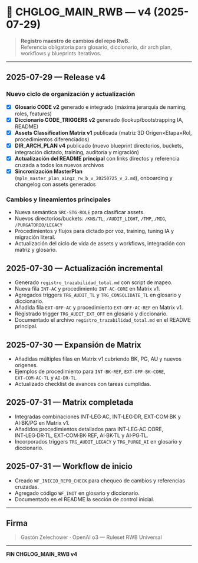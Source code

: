 # 📜 CHGLOG_MAIN_RWB — v4 (2025-07-29)
> **Registro maestro de cambios del repo RwB.**  
> Referencia obligatoria para glosario, diccionario, dir arch plan, workflows y blueprints iterativos.

---

## 2025-07-29 — Release v4

### Nuevo ciclo de organización y actualización
- [x] **Glosario CODE v2** generado e integrado (máxima jerarquía de naming, roles, features)
- [x] **Diccionario CODE_TRIGGERS v2** generado (lookup/bootstrapping IA, README)
- [x] **Assets Classification Matrix v1** publicada (matriz 3D Origen×Etapa×Rol, procedimientos diferenciados)
- [x] **DIR_ARCH_PLAN v4** publicado (nuevo blueprint directorios, buckets, integración dictado, training, auditoría y migración)
- [x] **Actualización del README principal** con links directos y referencia cruzada a todos los nuevos archivos
- [x] **Sincronización MasterPlan** (`mpln_master_plan_aingz_rw_b_v_20250725_v_2.md`), onboarding y changelog con assets generados

### Cambios y lineamientos principales
- Nueva semántica `SRC·STG·ROLE` para clasificar assets.
- Nuevos directorios/buckets: `/KNS/TL`, `/AUDIT_LIGHT`, `/TMP`, `/MIG`, `/PURGATORIO/LEGACY`
- Procedimientos y flujos para dictado por voz, training, tuning IA y migración literal.
- Actualización del ciclo de vida de assets y workflows, integración con matriz y glosario.


## 2025-07-30 — Actualización incremental
- Generado `registro_trazabilidad_total.md` con script de mapeo.
- Nueva fila `INT·AC` y procedimiento `INT·AC·CORE` en Matrix v1.
- Agregados triggers `TRG_AUDIT_TL` y `TRG_CONSOLIDATE_TL` en glosario y diccionario.
- Añadida fila `EXT‑OFF·AC` y procedimiento `EXT‑OFF·AC·REF` en Matrix v1.
- Registrado trigger `TRG_AUDIT_EXT_OFF` en glosario y diccionario.
- Documentado el archivo `registro_trazabilidad_total.md` en el README principal.

## 2025-07-30 — Expansión de Matrix

- Añadidas múltiples filas en Matrix v1 cubriendo BK, PG, AU y nuevos orígenes.
- Ejemplos de procedimiento para `INT·BK·REF`, `EXT‑OFF·BK·CORE`, `EXT‑COM·AC·TL` y `AI·DR·TL`.
- Actualizado checklist de avances con tareas cumplidas.

## 2025-07-31 — Matrix completada
- Integradas combinaciones INT‑LEG·AC, INT‑LEG·DR, EXT‑COM·BK y AI·BK/PG en Matrix v1.
- Añadidos procedimientos detallados para INT‑LEG·AC·CORE, INT‑LEG·DR·TL, EXT‑COM·BK·REF, AI·BK·TL y AI·PG·TL.
- Incorporados triggers `TRG_AUDIT_LEGACY` y `TRG_PURGE_AI` en glosario y diccionario.

## 2025-07-31 — Workflow de inicio
- Creado `WF_INICIO_REPO_CHECK` para chequeo de cambios y referencias cruzadas.
- Agregado código `WF_INIT` en glosario y diccionario.
- Documentado en el README la sección de control inicial.


---

## Firma
> Gastón Zelechower · OpenAI o3 — Ruleset RWB Universal

---

**FIN CHGLOG_MAIN_RWB v4**

